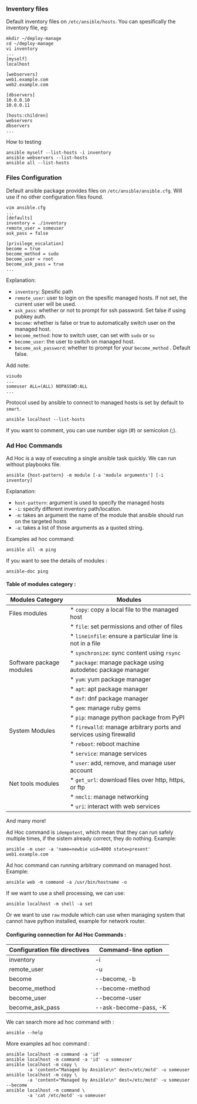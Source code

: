 
### Inventory files
Default inventory files on `/etc/ansible/hosts`. You can spesifically the inventory file, eg:
```
mkdir ~/deploy-manage
cd ~/deploy-manage
vi inventory
...
[myself]
localhost

[webservers]
web1.example.com
web2.example.com

[dbservers]
10.0.0.10
10.0.0.11

[hosts:children]
webservers
dbservers
...
```

How to testing
```
ansible myself --list-hosts -i inventory
ansible webservers --list-hosts
ansible all --list-hosts
```


### Files Configuration 
Default ansible package provides files on `/etc/ansible/ansible.cfg`. Will use if no other configuration files found.
```
vim ansible.cfg
...
[defaults]
inventory = ./inventory
remote_user = someuser
ask_pass = false

[privilege_escalation]
become = true
become_method = sudo
become_user = root
become_ask_pass = true
...
```
Explanation:
* `inventory`: Spesific path
* `remote_user`: user to login on the spesific managed hosts. If not set, the current user will be used.
* `ask_pass`: whether or not to prompt for ssh password. Set false if using pubkey auth.
* `become`: whether is false or true to automatically switch user on the managed host.
* `become_method`: how to switch user, can set with `sudo` or `su`
* `become_user`: the user  to switch on managed host.
* `become_ask_password`: whether to prompt for your `become_method` . Default false.

Add note:

```
visudo
...
someuser ALL=(ALL) NOPASSWD:ALL
...
```

Protocol used by ansible to connect to managed hosts is set by default to `smart`.

```
ansible localhost --list-hosts
```

If you want to comment, you can use number sign (#) or semicolon (;).

### Ad Hoc Commands

Ad Hoc is a way of executing a single ansible task quickly. We can run without playbooks file.

```
ansible {host-pattern} -m module [-a 'module arguments'] [-i inventory]
```

Explanation:
* `host-pattern`: argument is used to specify the managed hosts
* `-i`: specify different inventory path/location.
* `-m`: takes an argument the name of the module that ansible should run on the targeted hosts
* `-a`: takes a list of those arguments as a quoted string.

Examples ad hoc command:
```
ansible all -m ping
```

If you want to see the details of modules :
```
ansible-doc ping
```

#### Table of modules category :

| Modules Category | Modules |
| ---------------- | ------- |
| Files modules | * `copy`: copy a local file to the managed host |
|               | * `file`: set permissions and other of files|
|               | * `lineinfile`: ensure a particular line is not in a file|
|               | * `synchronize`: sync content using `rsync`|
| Software package modules | * `package`: manage package using autodetec package manager |
|               | * `yum`: yum package manager |
|               | * `apt`: apt package manager |
|               | * `dnf`: dnf package manager |
|               | * `gem`: manage ruby gems |
|               | * `pip`: manage python package from PyPI |
| System Modules | * `firewalld`: manage arbitrary ports and services using firewalld |
|               | * `reboot`: reboot machine |
|               | * `service`: manage services |
|               | * `user`: add, remove, and manage user account |
| Net tools modules | * `get_url`: download files over http, https, or ftp |
|               | * `nmcli`: manage networking |
|               | * `uri`: interact with web services |

And many more!

Ad Hoc command is `idempotent`, which mean that they can run safely multiple times, if the sistem already correct, they do nothing. Example:
```
ansible -m user -a 'name=newbie uid=4000 state=present' web1.example.com
```

Ad hoc command can running arbitrary command on managed host. Example:
```
ansible web -m command -a /usr/bin/hostname -o
```

If we want to use a shell processing, we can use:
```
ansible localhost -m shell -a set
```

Or we want to use `raw` module which can use when managing system that cannot have python installed, example for network router.

#### Configuring connection for Ad Hoc Commands :

| Configuration file directives | Command-line option |
| ------------------------------| ------- |
| inventory | -i |
| remote_user | -u |
| become | --become, -b |
| become_method | --become-method |
| become_user | --become-user |
| become_ask_pass | --ask-become-pass, -K |

We can search more ad hoc command with :
```
ansible --help
```

More examples ad hoc command :
```
ansible localhost -m command -a 'id'
ansible localhost -m command -a 'id' -u someuser
ansible localhost -m copy \
        -a 'content="Managed by Ansible\n" dest=/etc/motd' -u someuser
ansible localhost -m copy \
        -a 'content="Managed by Ansible\n" dest=/etc/motd' -u someuser --become
ansible localhost -m command \
        -a 'cat /etc/motd' -u someuser
```